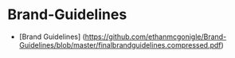 # Brand-Guidelines


- [Brand Guidelines]
(https://github.com/ethanmcgonigle/Brand-Guidelines/blob/master/finalbrandguidelines.compressed.pdf)

